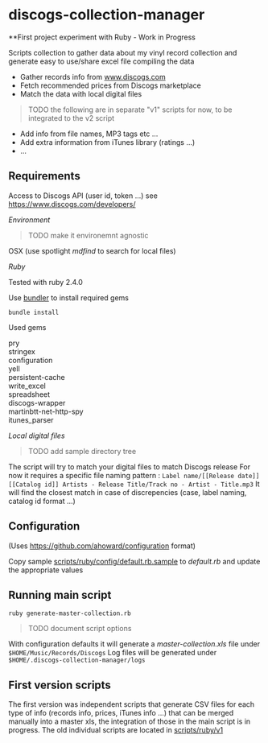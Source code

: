 # discogs-collection-manager

**First project experiment with Ruby - Work in Progress

Scripts collection to gather data about my vinyl record collection 
and generate easy to use/share excel file compiling the data

- Gather records info from www.discogs.com
- Fetch recommended prices from Discogs marketplace
- Match the data with local digital files
> TODO the following are in separate "v1" scripts for now, to be integrated to the v2 script
- Add info from file names, MP3 tags etc ...
- Add extra information from iTunes library (ratings ...)
- ...

## Requirements
Access to Discogs API (user id, token ...) see
https://www.discogs.com/developers/

*Environment*

> TODO make it environemnt agnostic

OSX (use spotlight *mdfind* to search for local files)

*Ruby*

Tested with ruby 2.4.0

Use [bundler](http://bundler.io/) to install required gems

`bundle install`

Used gems


pry<br>
stringex<br>
configuration<br>
yell<br>
persistent-cache<br>
write_excel<br>
spreadsheet<br>
discogs-wrapper<br>
martinbtt-net-http-spy<br>
itunes_parser<br>

*Local digital files*

> TODO add sample directory tree

The script will try to match your digital files to match Discogs release
For now it requires a specific file naming pattern :
`Label name/[[Release date]] [[Catalog id]] Artists - Release Title/Track no - Artist - Title.mp3`
It will find the closest match in case of discrepencies (case, label naming, catalog id format ...)

## Configuration

(Uses https://github.com/ahoward/configuration format)

Copy sample [scripts/ruby/config/default.rb.sample](https://github.com/laurent-chaply/discogs-collection-manager/blob/v2/scripts/ruby/config/default.rb.sample) to *default.rb* and update the appropriate values

## Running main script

`ruby generate-master-collection.rb`

> TODO document script options

With configuration defaults it will generate a *master-collection.xls* file under `$HOME/Music/Records/Discogs`
Log files will be generated under `$HOME/.discogs-collection-manager/logs`

## First version scripts

The first version was independent scripts that generate CSV files for each type of info (records info, prices, iTunes info ...) that can be merged manually into a master xls, the integration of those in the main script is in progress. The old individual scripts are located in [scripts/ruby/v1](https://github.com/laurent-chaply/discogs-collection-manager/tree/v2/scripts/ruby/v1)
